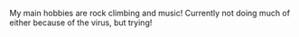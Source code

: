 My main hobbies are rock climbing and music! Currently not doing much of either because of the virus, but trying!
